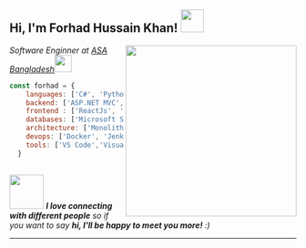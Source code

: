 <h2> Hi, I'm Forhad Hussain Khan! <img src="https://media.giphy.com/media/WUlplcMpOCEmTGBtBW/giphy.gif" width="40"></h2>
<img align='right' src="https://user-images.githubusercontent.com/58518192/87162442-bf3e8180-c2e7-11ea-9f2a-53a50306b7ce.gif" width="300">
<p><em>Software Enginner at <a href="https://asa.org.bd/">ASA Bangladesh</a><img src="https://user-images.githubusercontent.com/58518192/87162442-bf3e8180-c2e7-11ea-9f2a-53a50306b7ce.gif" width="30"></br>
</em></p>


```javascript
const forhad = {
    languages: ['C#', 'Python','Java','Php'],
    backend: ['ASP.NET MVC', 'ASP .NET Core', 'Django ','Java','Php'],
    frontend : ['ReactJs', 'jQuery'],
    databases: ['Microsoft SQL Server', 'MySql', 'Oracle'],
    architecture: ['Monolithic','Microservices'],
    devops: ['Docker', 'Jenkins', 'Selenium'],
    tools: ['VS Code','Visual Studio', 'SSMS', 'Postman', 'PyCharm','NetBeans','Eclipse']
  }
  
```

<img src="https://media.giphy.com/media/LnQjpWaON8nhr21vNW/giphy.gif" width="60"> <em><b>I love connecting with different people</b> so if you want to say <b>hi, I'll be happy to meet you more!</b> :)</em>

---
